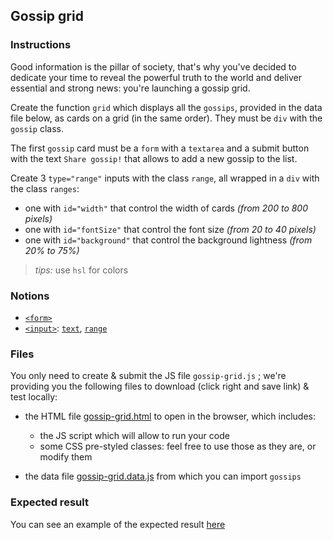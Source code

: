 ## Gossip grid

### Instructions

Good information is the pillar of society, that's why you've decided to dedicate your time to reveal the powerful truth to the world and deliver essential and strong news: you're launching a gossip grid.

Create the function `grid` which displays all the `gossips`, provided in the data file below, as cards on a grid (in the same order).
They must be `div` with the `gossip` class.

The first `gossip` card must be a `form` with a `textarea` and a submit button with the text `Share gossip!` that allows to add a new gossip to the list.

Create 3 `type="range"` inputs with the class `range`, all wrapped in a `div` with the class `ranges`:

- one with `id="width"` that control the width of cards _(from 200 to 800 pixels)_
- one with `id="fontSize"` that control the font size _(from 20 to 40 pixels)_
- one with `id="background"` that control the background lightness _(from 20% to 75%)_

> _tips:_ use `hsl` for colors

### Notions

- [`<form>`](https://developer.mozilla.org/en-US/docs/Web/HTML/Element/Form)
- [`<input>`](https://developer.mozilla.org/en-US/docs/Web/HTML/Element/Input): [`text`](https://developer.mozilla.org/en-US/docs/Web/HTML/Element/input/text), [`range`](https://developer.mozilla.org/en-US/docs/Web/HTML/Element/input/range)

### Files

You only need to create & submit the JS file `gossip-grid.js` ; we're providing you the following files to download (click right and save link) & test locally:

- the HTML file [gossip-grid.html](/public/subjects/gossip-grid/gossip-grid.html) to open in the browser, which includes:

  - the JS script which will allow to run your code
  - some CSS pre-styled classes: feel free to use those as they are, or modify them

- the data file [gossip-grid.data.js](/public/subjects/gossip-grid/gossip-grid.data.js) from which you can import `gossips`

### Expected result

You can see an example of the expected result [here](https://youtu.be/nbR2eHBqTxU)
